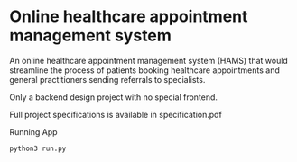 # Online healthcare appointment management system

An online healthcare appointment management system (HAMS) that would streamline the process of patients booking healthcare appointments and general practitioners sending referrals to specialists.

Only a backend design project with no special frontend.

Full project specifications is available in specification.pdf

Running App

```
python3 run.py
```
